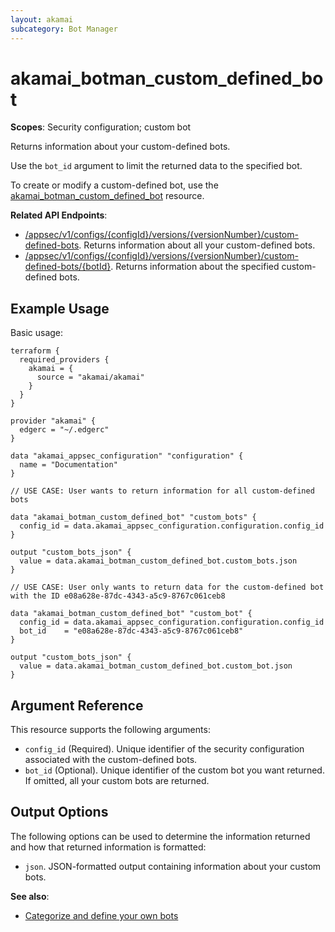 ```yaml
---
layout: akamai
subcategory: Bot Manager
---
```


# akamai_botman_custom_defined_bot

**Scopes**: Security configuration; custom bot

Returns information about your custom-defined bots.

Use the `bot_id` argument to limit the returned data to the specified bot.

To create or modify a custom-defined bot, use the [akamai_botman_custom_defined_bot](../resources/akamai_botman_custom_defined_bot) resource.

**Related API Endpoints**:

- [/appsec/v1/configs/{configId}/versions/{versionNumber}/custom-defined-bots](https://techdocs.akamai.com/bot-manager/reference/get-custom-defined-bots). Returns information about all your custom-defined bots.
- [/appsec/v1/configs/{configId}/versions/{versionNumber}/custom-defined-bots/{botId}](https://techdocs.akamai.com/bot-manager/reference/get-custom-defined-bot). Returns information about the specified custom-defined bots.

## Example Usage

Basic usage:

```
terraform {
  required_providers {
    akamai = {
      source = "akamai/akamai"
    }
  }
}

provider "akamai" {
  edgerc = "~/.edgerc"
}

data "akamai_appsec_configuration" "configuration" {
  name = "Documentation"
}

// USE CASE: User wants to return information for all custom-defined bots

data "akamai_botman_custom_defined_bot" "custom_bots" {
  config_id = data.akamai_appsec_configuration.configuration.config_id
}

output "custom_bots_json" {
  value = data.akamai_botman_custom_defined_bot.custom_bots.json
}

// USE CASE: User only wants to return data for the custom-defined bot with the ID e08a628e-87dc-4343-a5c9-8767c061ceb8

data "akamai_botman_custom_defined_bot" "custom_bot" {
  config_id = data.akamai_appsec_configuration.configuration.config_id
  bot_id    = "e08a628e-87dc-4343-a5c9-8767c061ceb8"
}

output "custom_bots_json" {
  value = data.akamai_botman_custom_defined_bot.custom_bot.json
}
```

## Argument Reference

This resource supports the following arguments:

- `config_id` (Required). Unique identifier of the security configuration associated with the custom-defined bots.
- `bot_id` (Optional). Unique identifier of the custom bot you want returned. If omitted, all your custom bots are returned.

## Output Options

The following options can be used to determine the information returned and how that returned information is formatted:

- `json`. JSON-formatted output containing information about your custom bots.

**See also**:

- [Categorize and define your own bots](https://techdocs.akamai.com/bot-manager/docs/categorize-define-own-bots)
